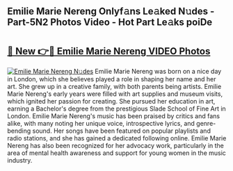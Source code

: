 ## Emilie Marie Nereng Onlyf𝚊ns Le𝚊ked N𝚞des - Part-5N2 Photos Video - Hot Part Le𝚊ks poiDe

# <h2><a href="http://ab64120.deff.icu/?id=Emilie+Marie+Nereng">🔗 New 👉🔴 Emilie Marie Nereng VIDEO Photos</a></h2>

[![Emilie Marie Nereng N𝚞des](https://i.imgur.com/rIISA9y.gif)](http://ab64120.deff.icu/?id=Emilie+Marie+Nereng)
Emilie Marie Nereng was born on a nice day in London, which she believes played a role in shaping her name and her art. She grew up in a creative family, with both parents being artists. Emilie Marie Nereng's early years were filled with art supplies and museum visits, which ignited her passion for creating. She pursued her education in art, earning a Bachelor's degree from the prestigious Slade School of Fine Art in London. Emilie Marie Nereng's music has been praised by critics and fans alike, with many noting her unique voice, introspective lyrics, and genre-bending sound. Her songs have been featured on popular playlists and radio stations, and she has gained a dedicated following online. Emilie Marie Nereng has also been recognized for her advocacy work, particularly in the area of mental health awareness and support for young women in the music industry.
